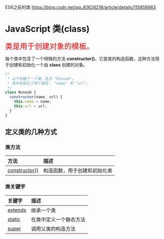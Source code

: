 ES6之前的类 https://blog.csdn.net/qq_40626218/article/details/115858983



# JavaScript 类(class)

<font color='red' size=5>类是用于创建对象的模板。</font>

每个类中包含了一个特殊的方法 **constructor()**，它是类的构造函数，这种方法用于创建和初始化一个由 **class** 创建的对象。

```js
/*
 * 以下创建了一个类，名为 "Runoob"。
 * 类中初始化了两个属性： "name" 和 "url"。
 */
class Runoob {
  constructor(name, url) {
    this.name = name;
    this.url = url;
  }
}
```



## 定义类的几种方式







### 类方法

| 方法                                                         | 描述                         |
| :----------------------------------------------------------- | :--------------------------- |
| [constructor()](https://www.runoob.com/js/jsref-constructor-class.html) | 构造函数，用于创建和初始化类 |

### 类关键字

| 关键字                                                       | 描述                   |
| :----------------------------------------------------------- | :--------------------- |
| [extends](https://www.runoob.com/js/jsref-class-extends.html) | 继承一个类             |
| [static](https://www.runoob.com/js/jsref-class-static.html)  | 在类中定义一个静态方法 |
| [super](https://www.runoob.com/js/jsref-class-super.html)    | 调用父类的构造方法     |